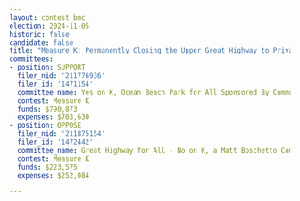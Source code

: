 ```yaml
---
layout: contest_bmc
election: 2024-11-05
historic: false
candidate: false
title: "Measure K: Permanently Closing the Upper Great Highway to Private Vehicles to Establish a Public Open Recreation Space"
committees:
- position: SUPPORT
  filer_nid: '211776936'
  filer_id: '1471154'
  committee_name: Yes on K, Ocean Beach Park for All Sponsored By Community Nonprofits
  contest: Measure K
  funds: $790,873
  expenses: $703,630
- position: OPPOSE
  filer_nid: '211875154'
  filer_id: '1472442'
  committee_name: Great Highway for All - No on K, a Matt Boschetto Committee
  contest: Measure K
  funds: $223,575
  expenses: $252,084

---
```

